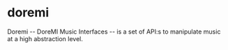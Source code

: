 doremi
======

Doremi -- DoreMI Music Interfaces -- is a set of API:s to manipulate music at a high abstraction level.
